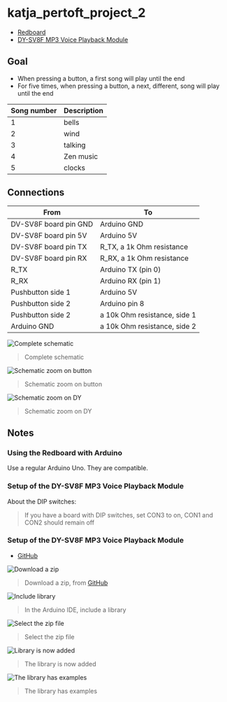 # katja_pertoft_project_2

- [Redboard](https://www.sparkfun.com/redboards)
- [DY-SV8F MP3 Voice Playback Module](https://electropeak.com/learn/interfacing-dy-sv8f-mp3-voice-playback-module-with-arduino/)

## Goal

- When pressing a button, a first song will play until the end
- For five times, when pressing a button,
  a next, different, song will play until the end

Song number|Description
-----------|------------------------
1          |bells
2          |wind
3          |talking
4          |Zen music
5          |clocks

## Connections

From                  |To
----------------------|-------------------------
DV-SV8F board pin GND |Arduino GND
DV-SV8F board pin 5V  |Arduino 5V
DV-SV8F board pin TX  |R_TX, a 1k Ohm resistance
DV-SV8F board pin RX  |R_RX, a 1k Ohm resistance
R_TX                  |Arduino TX (pin 0)
R_RX                  |Arduino RX (pin 1)
Pushbutton side 1     |Arduino 5V
Pushbutton side 2     |Arduino pin 8
Pushbutton side 2     |a 10k Ohm resistance, side 1
Arduino GND           |a 10k Ohm resistance, side 2

![Complete schematic](schematic_complete.png)

> Complete schematic

![Schematic zoom on button](schematic_zoom_button.png)

> Schematic zoom on button

![Schematic zoom on DY](schematic_zoom_dy.png)

> Schematic zoom on DY

## Notes

### Using the Redboard with Arduino

Use a regular Arduino Uno. They are compatible.

### Setup of the DY-SV8F MP3 Voice Playback Module

About the DIP switches:

> If you have a board with DIP switches, set CON3 to on, CON1 and CON2 should remain off

### Setup of the DY-SV8F MP3 Voice Playback Module

- [GitHub](https://github.com/SnijderC/dyplayer/tree/main)

![Download a zip](1_download_zip.png)

> Download a zip, from [GitHub](https://github.com/SnijderC/dyplayer/tree/main)

![Include library](2_include_library.png)

> In the Arduino IDE, include a library

![Select the zip file](3_select_zip_file.png)

> Select the zip file

![Library is now added](4_library_added.png)

> The library is now added

![The library has examples](5_library_has_examples.png)

> The library has examples
